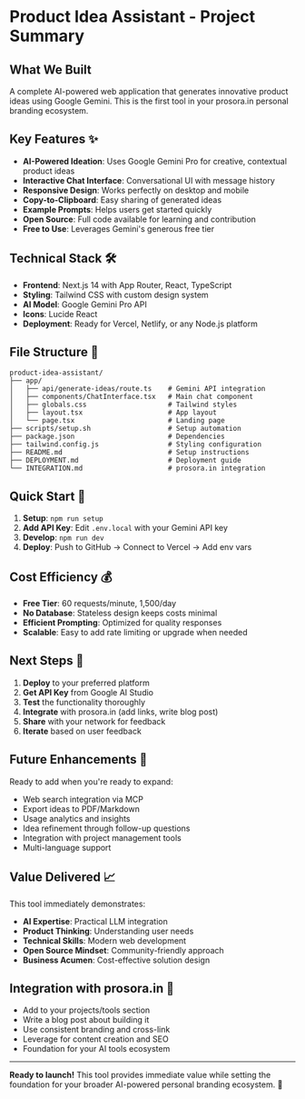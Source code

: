 # Product Idea Assistant - Project Summary

## What We Built

A complete AI-powered web application that generates innovative product ideas using Google Gemini. This is the first tool in your prosora.in personal branding ecosystem.

## Key Features ✨

- **AI-Powered Ideation**: Uses Google Gemini Pro for creative, contextual product ideas
- **Interactive Chat Interface**: Conversational UI with message history
- **Responsive Design**: Works perfectly on desktop and mobile
- **Copy-to-Clipboard**: Easy sharing of generated ideas
- **Example Prompts**: Helps users get started quickly
- **Open Source**: Full code available for learning and contribution
- **Free to Use**: Leverages Gemini's generous free tier

## Technical Stack 🛠️

- **Frontend**: Next.js 14 with App Router, React, TypeScript
- **Styling**: Tailwind CSS with custom design system
- **AI Model**: Google Gemini Pro API
- **Icons**: Lucide React
- **Deployment**: Ready for Vercel, Netlify, or any Node.js platform

## File Structure 📁

```
product-idea-assistant/
├── app/
│   ├── api/generate-ideas/route.ts    # Gemini API integration
│   ├── components/ChatInterface.tsx   # Main chat component
│   ├── globals.css                    # Tailwind styles
│   ├── layout.tsx                     # App layout
│   └── page.tsx                       # Landing page
├── scripts/setup.sh                   # Setup automation
├── package.json                       # Dependencies
├── tailwind.config.js                 # Styling configuration
├── README.md                          # Setup instructions
├── DEPLOYMENT.md                      # Deployment guide
└── INTEGRATION.md                     # prosora.in integration
```

## Quick Start 🚀

1. **Setup**: `npm run setup`
2. **Add API Key**: Edit `.env.local` with your Gemini API key
3. **Develop**: `npm run dev`
4. **Deploy**: Push to GitHub → Connect to Vercel → Add env vars

## Cost Efficiency 💰

- **Free Tier**: 60 requests/minute, 1,500/day
- **No Database**: Stateless design keeps costs minimal
- **Efficient Prompting**: Optimized for quality responses
- **Scalable**: Easy to add rate limiting or upgrade when needed

## Next Steps 🎯

1. **Deploy** to your preferred platform
2. **Get API Key** from Google AI Studio
3. **Test** the functionality thoroughly
4. **Integrate** with prosora.in (add links, write blog post)
5. **Share** with your network for feedback
6. **Iterate** based on user feedback

## Future Enhancements 🔮

Ready to add when you're ready to expand:
- Web search integration via MCP
- Export ideas to PDF/Markdown
- Usage analytics and insights
- Idea refinement through follow-up questions
- Integration with project management tools
- Multi-language support

## Value Delivered 📈

This tool immediately demonstrates:
- **AI Expertise**: Practical LLM integration
- **Product Thinking**: Understanding user needs
- **Technical Skills**: Modern web development
- **Open Source Mindset**: Community-friendly approach
- **Business Acumen**: Cost-effective solution design

## Integration with prosora.in 🔗

- Add to your projects/tools section
- Write a blog post about building it
- Use consistent branding and cross-link
- Leverage for content creation and SEO
- Foundation for your AI tools ecosystem

---

**Ready to launch!** This tool provides immediate value while setting the foundation for your broader AI-powered personal branding ecosystem. 🎉